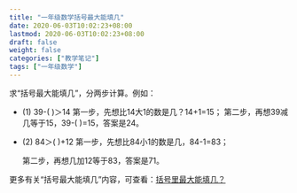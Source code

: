 ```yaml
---
title: "一年级数学括号最大能填几"
date: 2020-06-03T10:02:23+08:00
lastmod: 2020-06-03T10:02:23+08:00
draft: false
weight: false
categories: ["教学笔记"]
tags: ["一年级数学"] 
---
```


求“括号最大能填几”，分两步计算。例如：

+ (1)  39-(   )＞14
  第一步，先想比14大1的数是几？14+1=15；
  第二步，再想39减几等于15，39-(   )=15，答案是24。

+ (2)  84＞(   )+12
  第一步，先想比84小1的数是几，84-1=83；

  第二步，再想几加12等于83，答案是71。

更多有关“括号最大能填几”内容，可查看：[括号里最大能填几？](https://www.sohu.com/a/358938277_100195078)



 